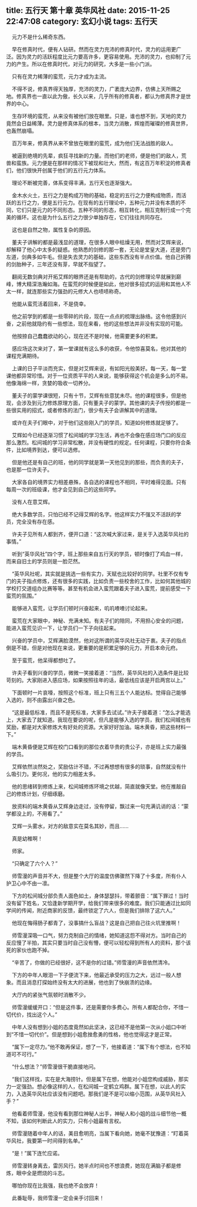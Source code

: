 title: 五行天 第十章 英华风社
date: 2015-11-25 22:47:08
category: 玄幻小说
tags: 五行天
---
&nbsp;&nbsp;&nbsp;&nbsp;元力不是什么稀奇东西。

&nbsp;&nbsp;&nbsp;&nbsp;早在修真时代，便有人钻研。然而在灵力充沛的修真时代，灵力的运用更广泛。因为灵力的活跃程度比元力要高许多，更容易使用。充沛的灵力，也抑制了元力的产生。所以在修真时代，对元力的研究，大多是一些小门派。

&nbsp;&nbsp;&nbsp;&nbsp;只有在灵力稀薄的蛮荒，元力才成为主流。

&nbsp;&nbsp;&nbsp;&nbsp;不得不说，修真界得天独厚，充沛的灵力，广袤庞大边界，仿佛上天所赐之地。修真界也一直以此为傲，长久以来，几乎所有的修真者，都认为修真界才是世界的中心。

&nbsp;&nbsp;&nbsp;&nbsp;生存环境的蛮荒，从来没有被他们放在眼里。只是，谁也想不到，天地的灵力竟然会日益稀薄。灵力是修真体系的根本，当灵力消散，辉煌而璀璨的修真世界，也轰然崩塌。

&nbsp;&nbsp;&nbsp;&nbsp;百万年来，修真界从来不曾放在眼里的蛮荒，成为他们无法战胜的敌人。

&nbsp;&nbsp;&nbsp;&nbsp;被逼到绝境的先辈，疯狂寻找新的力量。而他们的老师，便是他们的敌人，荒兽和蛮族。元力便是在那样的情况下被现和壮大，然而，有这百万年积淀的修真者们，他们很快开创属于他们的五行元力体系。

&nbsp;&nbsp;&nbsp;&nbsp;理论不断被完善，体系变得丰满，五行天也逐渐强大。

&nbsp;&nbsp;&nbsp;&nbsp;金木水火土，五行之力是构成万物的基础，稳定的五行之力便构成物质，而活跃的五行之力，便是五行元力。在现有的五行理论中，五种元力并没有本质的不同，它们只是元力的不同形态。五种不同的形态，相互转化，相互克制行成一个完美的循环。这也是为什么五行之力很少单独存在，它们往往共同存在。

&nbsp;&nbsp;&nbsp;&nbsp;这也是自然之物，属性复杂的原因。

&nbsp;&nbsp;&nbsp;&nbsp;董夫子讲解的都是最浅显的道理，在很多人眼中枯燥无用，然而对艾辉来说，却解释了他心中太多的疑惑。他熟悉的剑修的那一套，无论是堂皇大道，还是旁门左道，剑典多如牛毛。但是失去灵力的基础，这些东西没有半点价值。他自己折腾的剑胎种子，三年还没有芽，早就不指望了。

&nbsp;&nbsp;&nbsp;&nbsp;翻阅无数剑典对开拓艾辉的眼界还是有帮助的，古代的剑修理论早就展到巅峰，博大精深浩瀚如海。在蛮荒的时候便是如此，他对很多招式的运用和其他人不太一样，就连那些实力强劲的元修大人也啧啧称奇。

&nbsp;&nbsp;&nbsp;&nbsp;他能从蛮荒活着回来，不是侥幸。

&nbsp;&nbsp;&nbsp;&nbsp;他之前学到的都是一些零碎的片段，现在一点点的梳理出脉络。这令他感到兴奋，之前他就隐约有一些想法，现在来看，他的这些想法并非没有实现的可能。

&nbsp;&nbsp;&nbsp;&nbsp;他按捺自己蠢蠢欲动的心，现在还不是时候，他需要更多的积累。

&nbsp;&nbsp;&nbsp;&nbsp;感应场这次来对了，第一堂课就有这么多的收获，令他惊喜莫名，他对其他的课程充满期待。

&nbsp;&nbsp;&nbsp;&nbsp;上课的日子平淡而充实，但是对艾辉来说，有如阳光般美好。每一天，每一堂课他都异常珍惜。对于一位资质平平的人来说，能够获得这个机会是多么的不易。他像海绵一样，贪婪的吸收一切养分。

&nbsp;&nbsp;&nbsp;&nbsp;董夫子的蒙学课很短，只有十节，艾辉有些意犹未尽。他的课程很多，但是他现，会涉及到元力修炼原理方面，只有董夫子的蒙学。其他课的夫子传授的都是一些很实用的招式，或者修炼的法门，很少有夫子会讲解其中的道理。

&nbsp;&nbsp;&nbsp;&nbsp;或许在夫子们眼中，对于他们这些刚入门的学员，知道如何修炼就足够了。

&nbsp;&nbsp;&nbsp;&nbsp;艾辉如今已经逐渐习惯了松间城的学习生活，再也不会像在感应场门口的反应那么激烈。松间城的学习非常松散，并没有硬性的规定。任何课程，只要你符合条件，比如境界到达，便可以选修。

&nbsp;&nbsp;&nbsp;&nbsp;但是他还是有自己的班，他的同学就是第一天他见到的那些，而负责的夫子，也是那一位许夫子。

&nbsp;&nbsp;&nbsp;&nbsp;大家各自的境界实力相差悬殊，各自选的课程也不相同，平时难得见面。只有每周一次的班级课，他才会见到自己的这些同学。

&nbsp;&nbsp;&nbsp;&nbsp;没有人在意艾辉。

&nbsp;&nbsp;&nbsp;&nbsp;绝大多数学员，只怕已经不记得艾辉的名字。他这样实力不强又不活跃的学员，完全没有存在感。

&nbsp;&nbsp;&nbsp;&nbsp;许夫子见所有人都到齐，便开口道：“这次喊大家过来，是关于入选英华风社的事情。”

&nbsp;&nbsp;&nbsp;&nbsp;听到“英华风社”四个字，班上那些来自五行天的学员，顿时像打了鸡血一样，而来自旧土的学员则是一脸茫然。

&nbsp;&nbsp;&nbsp;&nbsp;“英华风社呢，其实就是挑选一些有实力，天赋也比较好的同学。社里不仅有专门的夫子指点修炼，还有很多的实践，比如负责一些校舍的工作，比如何其他城的学校打交道组办比赛等等。甚至有机会进入蛮荒跟着夫子进入蛮荒，提前感受一下蛮荒的氛围。”

&nbsp;&nbsp;&nbsp;&nbsp;能够进入蛮荒，让学员们顿时兴奋起来，叽叽喳喳讨论起来。

&nbsp;&nbsp;&nbsp;&nbsp;蛮荒在大家眼中，神秘、充满未知。有夫子们的陪同，不用担心安全的问题，能进入蛮荒见识一下，让学员们一下子向往起来。

&nbsp;&nbsp;&nbsp;&nbsp;兴奋的学员中，艾辉满脸漠然，他对这所谓的英华风社无动于衷。夫子的指点倒是不错，但是对他现在来说，更重要的是积累足够的元力，开启本命元府。

&nbsp;&nbsp;&nbsp;&nbsp;至于蛮荒，他呆得都想吐了。

&nbsp;&nbsp;&nbsp;&nbsp;许夫子看到兴奋的学员，微微一笑接着道：“当然，英华风社的入选条件是比较苛刻的。大家刚进入感应场，如果按照往年的话，最低线应该是开启两宫以上。”

&nbsp;&nbsp;&nbsp;&nbsp;下面顿时一片哀嚎，按照这个标准，班上只有三五个人能达标。觉得自己能够入选的，则不由露出兴奋之色。

&nbsp;&nbsp;&nbsp;&nbsp;“这是最低标准，而且不是死标准，大家多去试试。”许夫子接着道：“怎么才能选上，大家去了就知道。我现在要说的呢，但凡是能够入选的学员，我们松间城也有奖励，都是对大家修炼大有好处的资源。大家好好加油。端木黄昏，把这些材料一下。”

&nbsp;&nbsp;&nbsp;&nbsp;端木黄昏便是艾辉在校门口看到的那位衣着华贵的贵公子，亦是班上实力最强的学员。

&nbsp;&nbsp;&nbsp;&nbsp;艾辉依然淡然处之，奖励估计不错，不过再想想有很多的琐事，自然就没有什么吸引力。更何况，他的实力相差太多。

&nbsp;&nbsp;&nbsp;&nbsp;他的思绪转到修炼上来，松间城修炼环境之优越，简直就像天堂。他在推敲自己的修炼计划，仔细琢磨。

&nbsp;&nbsp;&nbsp;&nbsp;放资料的端木黄昏从艾辉身边走过，没有停留，飘过来一句充满讥诮的话：“蒙学都没上的，不用看了。”

&nbsp;&nbsp;&nbsp;&nbsp;艾辉一头雾水，对方的敌意实在莫名其妙，而且……

&nbsp;&nbsp;&nbsp;&nbsp;真是幼稚啊！

&nbsp;&nbsp;&nbsp;&nbsp;师家。

&nbsp;&nbsp;&nbsp;&nbsp;“只确定了六个人？”

&nbsp;&nbsp;&nbsp;&nbsp;师雪漫的声音并不大，但是整个大厅的温度仿佛骤然下降了十多度，所有仆人护卫心中不由一凛。

&nbsp;&nbsp;&nbsp;&nbsp;下方的松间城分部负责人面色如土，身体瑟瑟抖，带着颤音：“属下罪过！当时没有留下姓名，又恰逢新学期开学，给我们带来很多的难度。我们只能通过比如同学间的传闻，附近商家的反馈，最终锁定了六人，但是我们排除了这六人。”

&nbsp;&nbsp;&nbsp;&nbsp;他现在悔得肠子都青了，没事搞什么盲战？这是自己把自己往火坑里推啊！

&nbsp;&nbsp;&nbsp;&nbsp;师雪漫深吸一口气，努力克制自己的情绪，她知道这怨不得对方。当时自己的反应慢了半拍，其实只要当时自己没有懵，便可以轻松得到所有人的资料，那个该死的家伙也跑不掉。

&nbsp;&nbsp;&nbsp;&nbsp;“辛苦了，你做的已经很好，这不是你的过错。”师雪漫的声音依然清冷。

&nbsp;&nbsp;&nbsp;&nbsp;下方的中年人眼泪一下子便流下来，他最近承受的压力之大，远过一般人想象。而且消息打探始终没有太大的进展，他也到了快崩溃的边缘。

&nbsp;&nbsp;&nbsp;&nbsp;大厅内的紧张气氛顿时消散不少。

&nbsp;&nbsp;&nbsp;&nbsp;师雪漫缓缓开口：“但是这件事，还是需要你多费心。所有人都配合你，不惜一切代价，找出这个人。”

&nbsp;&nbsp;&nbsp;&nbsp;中年人没有想到小姐的态度竟然如此坚决，这已经不是他第一次从小姐口中听到“不惜一切代价”。但是想到小姐愈挫愈勇的性格，他也觉得这才是正常。

&nbsp;&nbsp;&nbsp;&nbsp;“属下一定尽力。”他不敢再保证，想了一下，他接着道：“属下有个想法，也不知道可不可行。”

&nbsp;&nbsp;&nbsp;&nbsp;“什么想法？”师雪漫很干脆直接地问。

&nbsp;&nbsp;&nbsp;&nbsp;“我们这样找，实在是大海捞针。但是属下在想，他能对小姐您构成威胁，那实力一定强劲。想必像这样的人，在松间城一定鹤立鸡群。属下在想，以此人的实力，入选英华风社应该没有问题吧。那我们是不是可以缩小范围，从英华风社入手？”

&nbsp;&nbsp;&nbsp;&nbsp;他看着师雪漫，他没有看到那位神秘人出手，神秘人和小姐的战斗细节他一概不知，该如何判断此人的实力，只有小姐最有言权。

&nbsp;&nbsp;&nbsp;&nbsp;师雪漫随着中年人的话，美目愈明亮，当属下看向她，她毫不犹豫道：“盯着英华风社，我要第一时间得到名单。”

&nbsp;&nbsp;&nbsp;&nbsp;“是！”属下连忙应诺。

&nbsp;&nbsp;&nbsp;&nbsp;师雪漫转身离去，雷厉风行。她半点时间也不想浪费，她现在满脑子都是修炼，眼中全是燃烧的斗志。

&nbsp;&nbsp;&nbsp;&nbsp;哪怕你现在比我强，我也绝不会放弃！

&nbsp;&nbsp;&nbsp;&nbsp;此番耻辱，我师雪漫一定会亲手讨回来！